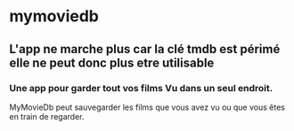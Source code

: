 # mymoviedb
## L'app ne marche plus car la clé tmdb est périmé elle ne peut donc plus etre utilisable
### Une app pour garder tout vos films Vu dans un seul endroit.
MyMovieDb peut sauvegarder les films que vous avez vu ou que vous êtes en train de regarder.

